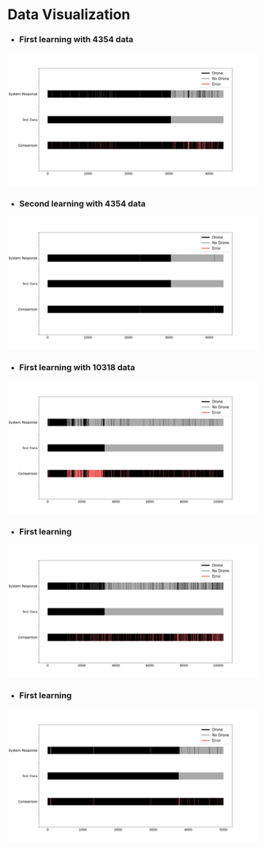# Data Visualization


- ### First learning with 4354 data
![](Figure_1.png)

- ### Second learning with 4354 data
![](Figure_2.png)

- ### First learning with 10318 data
![](Figure_3.png)

- ### First learning
![](Figure_4.png)

- ### First learning
![](Figure_5.png)
